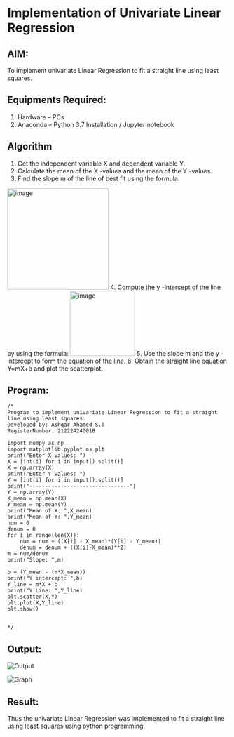 # Implementation of Univariate Linear Regression
## AIM:
To implement univariate Linear Regression to fit a straight line using least squares.

## Equipments Required:
1. Hardware – PCs
2. Anaconda – Python 3.7 Installation / Jupyter notebook

## Algorithm
1. Get the independent variable X and dependent variable Y.
2. Calculate the mean of the X -values and the mean of the Y -values.
3. Find the slope m of the line of best fit using the formula. 
<img width="231" alt="image" src="https://user-images.githubusercontent.com/93026020/192078527-b3b5ee3e-992f-46c4-865b-3b7ce4ac54ad.png">
4. Compute the y -intercept of the line by using the formula:
<img width="148" alt="image" src="https://user-images.githubusercontent.com/93026020/192078545-79d70b90-7e9d-4b85-9f8b-9d7548a4c5a4.png">
5. Use the slope m and the y -intercept to form the equation of the line.
6. Obtain the straight line equation Y=mX+b and plot the scatterplot.

## Program:
```
/*
Program to implement univariate Linear Regression to fit a straight line using least squares.
Developed by: Ashqar Ahamed S.T
RegisterNumber: 212224240018

import numpy as np
import matplotlib.pyplot as plt
print("Enter X values: ")
X = [int(i) for i in input().split()]
X = np.array(X)
print("Enter Y values: ")
Y = [int(i) for i in input().split()]
print("--------------------------------")
Y = np.array(Y)
X_mean = np.mean(X)
Y_mean = np.mean(Y)
print("Mean of X: ",X_mean)
print("Mean of Y: ",Y_mean)
num = 0
denum = 0
for i in range(len(X)):
    num = num + ((X[i] - X_mean)*(Y[i] - Y_mean))
    denum = denum + ((X[i]-X_mean)**2)
m = num/denum
print("Slope: ",m)

b = (Y_mean - (m*X_mean))
print("Y intercept: ",b)
Y_line = m*X + b
print("Y Line: ",Y_line)
plt.scatter(X,Y)
plt.plot(X,Y_line)
plt.show()


*/
```

## Output:
![Output](https://github.com/user-attachments/assets/cce0ad92-0b80-4699-abf9-a11af0541657)

![Graph](https://github.com/user-attachments/assets/dab938bf-f2e3-4853-9895-5ae6fe8782e3)

## Result:
Thus the univariate Linear Regression was implemented to fit a straight line using least squares using python programming.
